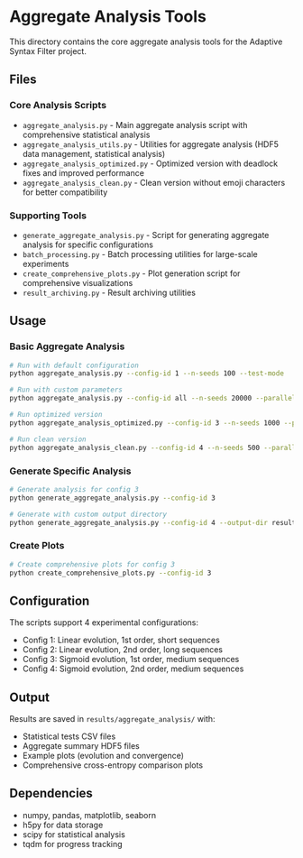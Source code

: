 # Aggregate Analysis Tools

This directory contains the core aggregate analysis tools for the Adaptive Syntax Filter project.

## Files

### Core Analysis Scripts
- `aggregate_analysis.py` - Main aggregate analysis script with comprehensive statistical analysis
- `aggregate_analysis_utils.py` - Utilities for aggregate analysis (HDF5 data management, statistical analysis)
- `aggregate_analysis_optimized.py` - Optimized version with deadlock fixes and improved performance
- `aggregate_analysis_clean.py` - Clean version without emoji characters for better compatibility

### Supporting Tools
- `generate_aggregate_analysis.py` - Script for generating aggregate analysis for specific configurations
- `batch_processing.py` - Batch processing utilities for large-scale experiments
- `create_comprehensive_plots.py` - Plot generation script for comprehensive visualizations
- `result_archiving.py` - Result archiving utilities

## Usage

### Basic Aggregate Analysis
```bash
# Run with default configuration
python aggregate_analysis.py --config-id 1 --n-seeds 100 --test-mode

# Run with custom parameters
python aggregate_analysis.py --config-id all --n-seeds 20000 --parallel 8

# Run optimized version
python aggregate_analysis_optimized.py --config-id 3 --n-seeds 1000 --parallel 4

# Run clean version
python aggregate_analysis_clean.py --config-id 4 --n-seeds 500 --parallel 2
```

### Generate Specific Analysis
```bash
# Generate analysis for config 3
python generate_aggregate_analysis.py --config-id 3

# Generate with custom output directory
python generate_aggregate_analysis.py --config-id 4 --output-dir results/my_analysis
```

### Create Plots
```bash
# Create comprehensive plots for config 3
python create_comprehensive_plots.py --config-id 3
```

## Configuration

The scripts support 4 experimental configurations:
- Config 1: Linear evolution, 1st order, short sequences
- Config 2: Linear evolution, 2nd order, long sequences  
- Config 3: Sigmoid evolution, 1st order, medium sequences
- Config 4: Sigmoid evolution, 2nd order, medium sequences

## Output

Results are saved in `results/aggregate_analysis/` with:
- Statistical tests CSV files
- Aggregate summary HDF5 files
- Example plots (evolution and convergence)
- Comprehensive cross-entropy comparison plots

## Dependencies

- numpy, pandas, matplotlib, seaborn
- h5py for data storage
- scipy for statistical analysis
- tqdm for progress tracking 